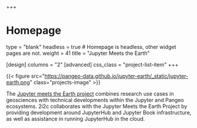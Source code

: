 +++
# Homepage
type = "blank"
headless = true  # Homepage is headless, other widget pages are not.
weight = 41
title = "Jupyter Meets the Earth"

[design]
  columns = "2"
[advanced]
  css_class = "project-list-item"
+++

{{< figure src="https://pangeo-data.github.io/jupyter-earth/_static/jupyter-earth.png" class="projects-image" >}}

The [Jupyter meets the Earth project](https://pangeo-data.github.io/jupyter-earth/index.html) combines research use cases in geosciences with technical developments within the Jupyter and Pangeo ecosystems. 2i2c collaborates with the Jupyter Meets the Earth Project by providing development around JupyterHub and Jupyter Book infrastructure, as well as assistance in running JupyterHub in the cloud.
